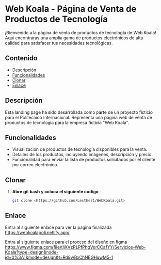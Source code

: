 # Web Koala - Página de Venta de Productos de Tecnología

¡Bienvenido a la página de venta de productos de tecnología de Web Koala! Aquí encontrarás una amplia gama de productos electrónicos de alta calidad para satisfacer tus necesidades tecnológicas.

## Contenido

- [Descripción](#descripción)
- [Funcionalidades](#funcionalidades)
- [Clonar](#clonar)
- [Enlace](#enlace)

## Descripción

Esta landing page ha sido desarrollada como parte de un proyecto ficticio para el Politécnico Internacional. Representa una página web de venta de productos de tecnología para la empresa ficticia "Web Koala".

## Funcionalidades

- Visualización de productos de tecnología disponibles para la venta.
- Detalles de los productos, incluyendo imágenes, descripción y precio.
- Funcionalidad para enviar la lista de productos solicitados por el cliente por correo electrónico.

## Clonar
1. **Abre git bash y coloca el siguiente codigo**
   ```bash
   git clone <https://github.com/Lesther1/WebKoala.git>


## Enlace
Entra al siguiente enlace para ver la pagina finalizada https://webkoalapoli.netlify.app/

Entra al siguiente enlace para el proceso del diseño en figma https://www.figma.com/file/tIjXVzPLPfPhgVorCCafYY/Servicios-Web-Koala?type=design&node-id=0%3A1&mode=design&t=Rd9wBxChNEGHuwM5-1

